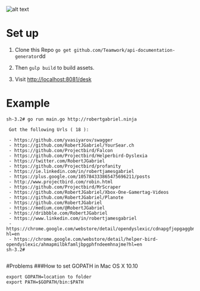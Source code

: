 ![alt text]( https://golang.org/doc/gopher/bumper.png "Logo Title Text 1")




# Set up

1. Clone this Repo ````go get github.com/Teamwork/api-documentation-generator````dd

5. Then ```gulp build``` to build assets.
6. Visit [http://localhost:8081/desk](http://localhost:8081/desk)


# Example

```
sh-3.2# go run main.go http://robertgabriel.ninja

 Got the following Urls ( 18 ):

 - https://github.com/yvasiyarov/swagger
 - https://github.com/RobertJGabriel/YourSear.ch
 - https://github.com/Projectbird/Falcon
 - https://github.com/Projectbird/Helperbird-Dyslexia
 - https://twitter.com/RobertJGabriel
 - https://github.com/Projectbird/profanity
 - https://ie.linkedin.com/in/robertjamesgabriel
 - https://plus.google.com/105784333865475696211/posts
 - http://www.projectbird.com/robin.html
 - https://github.com/Projectbird/MrScraper
 - https://github.com/RobertJGabriel/Xbox-One-Gamertag-Videos
 - https://github.com/RobertJGabriel/Planote
 - https://github.com/RobertJGabriel
 - https://medium.com/@RobertJGabriel
 - https://dribbble.com/RobertJGabriel
 - https://www.linkedin.com/in/robertjamesgabriel
 - https://chrome.google.com/webstore/detail/opendyslexic/cdnapgfjopgaggbmfgbiinmmbdcglnam?hl=en
 - https://chrome.google.com/webstore/detail/helper-bird-opendyslexic/ahmapmilbkfamljbpgphfndeemhnajme?hl=en
sh-3.2# 


```


#Problems
###How to set GOPATH in Mac OS X 10.10
```
export GOPATH=location to folder
export PATH=$GOPATH/bin:$PATH

```

